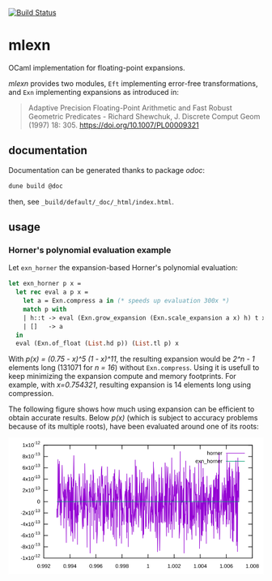 [![Build Status](https://travis-ci.com/thvnx/mlexn.svg?branch=master)](https://travis-ci.com/thvnx/mlexn)

# mlexn

OCaml implementation for floating-point expansions.

_mlexn_ provides two modules, `Eft` implementing error-free transformations, and
`Exn` implementing expansions as introduced in:

> Adaptive Precision Floating-Point Arithmetic and Fast Robust Geometric
> Predicates - Richard Shewchuk, J. Discrete Comput Geom (1997) 18: 305.
> https://doi.org/10.1007/PL00009321

## documentation

Documentation can be generated thanks to package _odoc_:

```bash
dune build @doc
```

then, see `_build/default/_doc/_html/index.html`.

## usage

### Horner's polynomial evaluation example

Let `exn_horner` the expansion-based Horner's polynomial evaluation:

```ocaml
let exn_horner p x =
  let rec eval a p x =
    let a = Exn.compress a in (* speeds up evaluation 300x *)
    match p with
    | h::t -> eval (Exn.grow_expansion (Exn.scale_expansion a x) h) t x
    | []   -> a
  in
  eval (Exn.of_float (List.hd p)) (List.tl p) x
```

With _p(x) = (0.75 - x)^5 (1 - x)^11_, the resulting expansion would be _2^n -
1_ elements long (131071 for _n = 16_) without `Exn.compress`. Using it is
usefull to keep minimizing the expansion compute and memory footprints. For
example, with _x=0.754321_, resulting expansion is 14 elements long using
compression.

The following figure shows how much using expansion can be efficient to obtain
accurate results. Below _p(x)_ (which is subject to accuracy problems because of
its multiple roots), have been evaluated around one of its roots:

![](testsuite/horner.svg)
